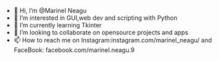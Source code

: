 - 👋 Hi, I’m @Marinel Neagu
- 👀 I’m interested in GUI,web dev and scripting with Python
- 🌱 I’m currently learning Tkinter
- 💞️ I’m looking to collaborate on opensource projects and apps
- 📫 How to reach me on Instagram:instagram.com/marinel_neagu/ and FaceBook: facebook.com/marinel.neagu.9


